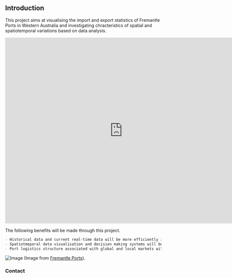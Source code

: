 ## Introduction

This project aims at visualising the import and export statistics of Fremantle Ports in Western Australia and investigating chracteristics of spatial and spatiotemporal variations based on data analysis. 

<iframe width="150%" height="600" frameborder="0" src="https://zacksong.carto.com/builder/bc979aad-803d-4659-a4c3-e122874944ae/embed" allowfullscreen webkitallowfullscreen mozallowfullscreen oallowfullscreen msallowfullscreen></iframe>
<br />

The following benefits will be made through this project.

```markdown
- Historical data and current real-time data will be more efficiently investigated.
- Spatiotmeporal data visualisation and decision making systems will be built.
- Port logistics structure associated with global and local markets will be analysed.

```

![Image](https://github.com/zacksong/ports/blob/master/0354-skyperth-1-(1).jpg?raw=true)
(Image from [Fremantle Ports](https://www.fremantleports.com.au/)).

### Contact


